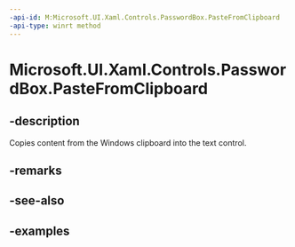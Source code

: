 ```yaml
---
-api-id: M:Microsoft.UI.Xaml.Controls.PasswordBox.PasteFromClipboard
-api-type: winrt method
---
```


<!-- Method syntax.
public void PasswordBox.PasteFromClipboard()
-->

# Microsoft.UI.Xaml.Controls.PasswordBox.PasteFromClipboard

## -description

Copies content from the Windows clipboard into the text control.

## -remarks

## -see-also

## -examples

